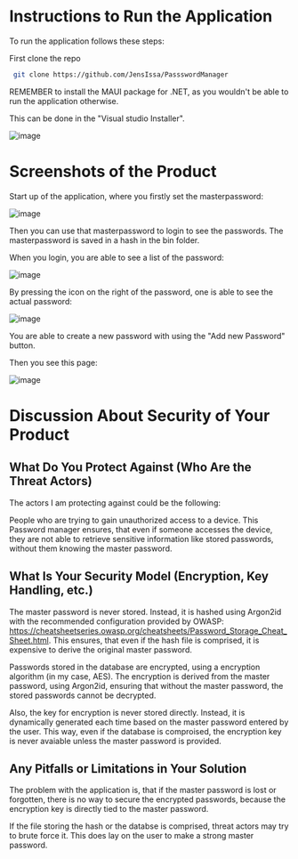 # Instructions to Run the Application

To run the application follows these steps:

First clone the repo 
  ```bash
   git clone https://github.com/JensIssa/PassswordManager
```
REMEMBER to install the MAUI package for .NET, as you wouldn't be able to run the application otherwise.

This can be done in the "Visual studio Installer". 

![image](https://github.com/user-attachments/assets/abd611c3-9568-4107-b708-c136024b90ad)


# Screenshots of the Product

Start up of the application, where you firstly set the masterpassword:

![image](https://github.com/user-attachments/assets/c758c169-5414-4b6d-813a-4fc652c2ffe3)

Then you can use that masterpassword to login to see the passwords. The masterpassword is saved in a hash in the bin folder.

When you login, you are able to see a list of the password:

![image](https://github.com/user-attachments/assets/cbcd3b32-419a-4f92-b344-4a272fb5a51d)

By pressing the icon on the right of the password, one is able to see the actual password:

![image](https://github.com/user-attachments/assets/c89ef7b4-f15a-45bc-ab6b-8a748c78d6bc)

You are able to create a new password with using the "Add new Password" button.

Then you see this page:

![image](https://github.com/user-attachments/assets/b3124d33-4ed2-4a7c-a3b8-51b5d5041836)


# Discussion About Security of Your Product

## What Do You Protect Against (Who Are the Threat Actors)

The actors I am protecting against could be the following:

People who are trying to gain unauthorized access to a device. This Password manager ensures, that even if someone accesses the device, they are not able to retrieve sensitive information like stored passwords, without them knowing the master password.

## What Is Your Security Model (Encryption, Key Handling, etc.)

The master password is never stored. Instead, it is hashed using Argon2id with the recommended configuration provided by OWASP: https://cheatsheetseries.owasp.org/cheatsheets/Password_Storage_Cheat_Sheet.html. This ensures, that even if the hash file is comprised, it is expensive to derive the original master password.

Passwords stored in the database are encrypted, using a encryption algorithm (in my case, AES). The encryption is derived from the master password, using Argon2id, ensuring that without the master password, the stored passwords cannot be decrypted.

Also, the key for encryption is never stored directly. Instead, it is dynamically generated each time based on the master password entered by the user. This way, even if the database is comproised, the encryption key is never avaiable unless the master password is provided.

## Any Pitfalls or Limitations in Your Solution

The problem with the application is, that if the master password is lost or forgotten, there is no way to secure the encrypted passwords, because the encryption key is directly tied to the master password.

If the file storing the hash or the databse is comprised, threat actors may try to brute force it. This does lay on the user to make a strong master password.
